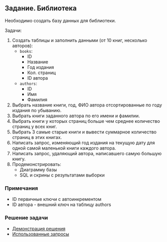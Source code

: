 ## Задание. Библиотека

Необходимо создать базу данных для библиотеки.

Задачи:
1. Создать таблицы и заполнить данными (от 10 книг, несколько авторов):
     - `books`:
       - ID 
       - Название
       - Год издания
       - Кол. страниц
       - ID автора 
     - `authors`: 
       - ID
       - Имя
       - Фамилия
2. Выбрать название книги, год, ФИО автора отсортированные по году издания по убыванию.
3. Выбрать книги заданного автора по его имени и фамилии.
4. Выбрать книги у которых страниц больше чем среднее количество страниц у всех книг.
5. Выбрать 3 самые старые книги и вывести суммарное количество страниц в этих книгах.
6. Написать запрос, изменяющий год издания на текущую дату для одной самой маленькой книги каждого автора.
7. Написать запрос, удаляющий автора, написавшего самую большую книгу. 
8. Продемонстрировать:
    - Диаграмму базы
    - SQL и скрины с результатами выборки

### Примечания
- ID первичные ключи с автоинкрементом
- ID автора - внешний ключ на таблицу authors

### Решение задачи
- [Демонстрация решения](https://github.com/r0ck17/introduction-to-sql/blob/main/solution.md)
- [Использованные запросы](https://github.com/r0ck17/introduction-to-sql/blob/main/console.sql)